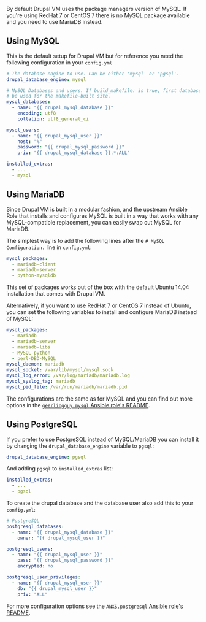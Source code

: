 By default Drupal VM uses the package managers version of MySQL. If you're using RedHat 7 or CentOS 7 there is no MySQL package available and you need to use MariaDB instead.

## Using MySQL

This is the default setup for Drupal VM but for reference you need the following configuration in your `config.yml`

```yaml
# The database engine to use. Can be either 'mysql' or 'pgsql'.
drupal_database_engine: mysql

# MySQL Databases and users. If build_makefile: is true, first database will
# be used for the makefile-built site.
mysql_databases:
  - name: "{{ drupal_mysql_database }}"
    encoding: utf8
    collation: utf8_general_ci

mysql_users:
  - name: "{{ drupal_mysql_user }}"
    host: "%"
    password: "{{ drupal_mysql_password }}"
    priv: "{{ drupal_mysql_database }}.*:ALL"

installed_extras:
  - ...
  - mysql
```

## Using MariaDB

Since Drupal VM is built in a modular fashion, and the upstream Ansible Role that installs and configures MySQL is built in a way that works with any MySQL-compatible replacement, you can easily swap out MySQL for MariaDB.

The simplest way is to add the following lines after the `# MySQL Configuration.` line in `config.yml`:

```yaml
mysql_packages:
  - mariadb-client
  - mariadb-server
  - python-mysqldb
```

This set of packages works out of the box with the default Ubuntu 14.04 installation that comes with Drupal VM.

Alternatively, if you want to use RedHat 7 or CentOS 7 instead of Ubuntu, you can set the following variables to install and configure MariaDB instead of MySQL:

```yaml
mysql_packages:
  - mariadb
  - mariadb-server
  - mariadb-libs
  - MySQL-python
  - perl-DBD-MySQL
mysql_daemon: mariadb
mysql_socket: /var/lib/mysql/mysql.sock
mysql_log_error: /var/log/mariadb/mariadb.log
mysql_syslog_tag: mariadb
mysql_pid_file: /var/run/mariadb/mariadb.pid
```

The configurations are the same as for MySQL and you can find out more options in the [`geerlingguy.mysql` Ansible role's README](https://github.com/geerlingguy/ansible-role-mysql#readme).

## Using PostgreSQL

If you prefer to use PostgreSQL instead of MySQL/MariaDB you can install it by changing the `drupal_database_engine` variable to `pgsql`:

```yaml
drupal_database_engine: pgsql
```

And adding `pgsql` to `installed_extras` list:

```yaml
installed_extras:
  - ...
  - pgsql
```

To create the drupal database and the database user also add this to your `config.yml`:

```yaml
# PostgreSQL
postgresql_databases:
  - name: "{{ drupal_mysql_database }}"
    owner: "{{ drupal_mysql_user }}"

postgresql_users:
  - name: "{{ drupal_mysql_user }}"
    pass: "{{ drupal_mysql_password }}"
    encrypted: no

postgresql_user_privileges:
  - name: "{{ drupal_mysql_user }}"
    db: "{{ drupal_mysql_user }}"
    priv: "ALL"
```

For more configuration options see the [`ANXS.postgresql` Ansible role's README](https://github.com/ANXS/postgresql#readme).
